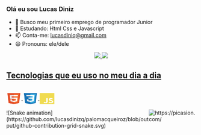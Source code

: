  ### Olá eu sou Lucas Diniz

- 🔭 Busco meu primeiro emprego de programador Junior
- 🌱 Estudando: Html Css e Javascript
- 📫 Conta-me: lucasdiniq@gmail.com
- 😄 Pronouns: ele/dele


<div align="center">
<a href="https://github.com/rafaballerini">
<img height="180em" src="https://github-readme-stats.vercel.app/api?username=lucasdinizq&show_icons=true&theme=tokyonight&include_all_commits=true&count_private=true"/>
<img height="180em" src="https://github-readme-stats.vercel.app/api/top-langs/?username=lucasdinizq&layout=compact&langs_count=7&theme=tokyonight"/>
</div>
  
## Tecnologias que eu uso no meu dia a dia

<div style="display: inline_block"><br>

<img align="center" alt="HTML" height="30" width="40" src="https://raw.githubusercontent.com/devicons/devicon/master/icons/html5/html5-original.svg">
<img align="center" alt="CSS" height="30" width="40" src="https://raw.githubusercontent.com/devicons/devicon/master/icons/css3/css3-original.svg">
<img align="center" alt="Js" height="30" width="40" src="https://raw.githubusercontent.com/devicons/devicon/master/icons/javascript/javascript-plain.svg">

</div>

 <a href="https://picasion.com/"><img src="https://i.picasion.com/pic92/2b90133197b1650a520ab8cc31b0e355.gif" width="125" height="125" border="0" alt="https://picasion.com/" align="right"/></a> 
 
  <div>
  ![Snake animation](https://github.com/lucasdinizq/palomacqueiroz/blob/output/github-contribution-grid-snake.svg)
</div>
